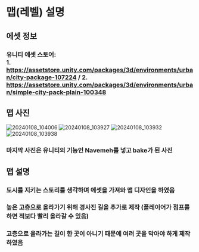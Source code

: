 # 맵(레벨) 설명

## 에셋 정보
### 유니티 에셋 스토어: <br/> 1. https://assetstore.unity.com/packages/3d/environments/urban/city-package-107224 / 2. https://assetstore.unity.com/packages/3d/environments/urban/simple-city-pack-plain-100348

## 맵 사진
![20240108_104006](https://github.com/ACEDIA2567/CityGun/assets/101154683/6ffbf6ba-5f4a-4834-8d4d-0875a11a03f0)
![20240108_103927](https://github.com/ACEDIA2567/CityGun/assets/101154683/e200e1af-75ee-4d00-88a3-161d168ebeb5)
![20240108_103932](https://github.com/ACEDIA2567/CityGun/assets/101154683/9086f204-9d4b-461a-bfa4-77ebc91ed70c)
![20240108_103938](https://github.com/ACEDIA2567/CityGun/assets/101154683/b72d2bd2-4882-494b-bf66-5cbce76488cc)
### 마지막 사진은 유니티의 기능인 Navemeh를 넣고 bake가 된 사진

## 맵 설명
### 도시를 지키는 스토리를 생각하며 에셋을 가져와 맵 디자인을 하였음
### 높은 고층으로 올라가기 위해 경사진 길을 추가로 제작 (플레이어가 점프를 하면 적보다 빨리 올라갈 수 있음)
### 고층으로 올라가는 길이 한 곳이 아니기 때문에 여러 곳을 막아야 하게 제작하였음

